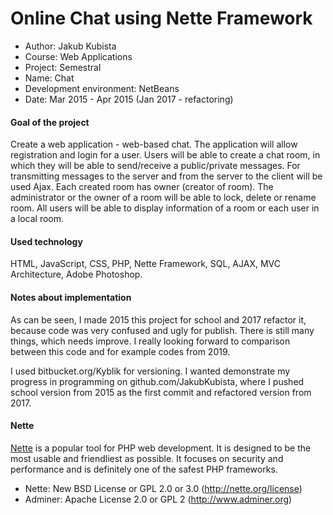 # Online Chat using Nette Framework

- Author: Jakub Kubista
- Course: Web Applications
- Project: Semestral
- Name: Chat
- Development environment: NetBeans
- Date: Mar 2015 - Apr 2015 (Jan 2017 - refactoring)


#### Goal of the project
Create a web application - web-based chat. The application will allow registration and login for a user. Users will be able to create a chat room,  in which they will be able to send/receive a public/private messages. For transmitting messages to the server and from the server to the client will be used Ajax. Each created room has owner (creator of room). The administrator or the owner of a room will be able to lock, delete or rename room. All users will be able to display information of a room or each user in a local room.

                
#### Used technology
HTML, JavaScript, CSS, PHP, Nette Framework, SQL, AJAX, MVC Architecture, Adobe Photoshop.
                  
                
#### Notes about implementation
As can be seen, I made 2015 this project for school and 2017 refactor it, because code was very confused and ugly for publish. There is still many things, which needs improve. I really looking forward to comparison between this code and for example codes from 2019.

I used bitbucket.org/Kyblik for versioning. I wanted demonstrate my progress in programming on  github.com/JakubKubista, where I pushed school version from 2015 as the first commit and refactored version from 2017.

#### Nette
[Nette](http://nette.org) is a popular tool for PHP web development.
It is designed to be the most usable and friendliest as possible. It focuses
on security and performance and is definitely one of the safest PHP frameworks.
- Nette: New BSD License or GPL 2.0 or 3.0 (http://nette.org/license)
- Adminer: Apache License 2.0 or GPL 2 (http://www.adminer.org)

